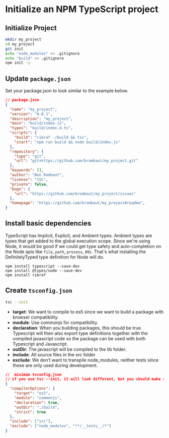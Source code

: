 <h1>Initialize an NPM TypeScript project</h1>

## Initialize Project

```bash
mkdir my_project
cd my_project
git init
echo "node_modules" >> .gitignore
echo "build" >> .gitignore
npm init -y
```

## Update `package.json`

Set your package.json to look similar to the example below.

```JSON
// package.json
{
  "name": "my_project",
  "version": "0.0.1",
  "description": "my_project",
  "main": "build/index.js",
  "types": "build/index.d.ts",
  "scripts": {
    "build": "rimraf ./build && tsc",
    "start": "npm run build && node build/index.js"
  },
  "repository": {
    "type": "git",
    "url": "git+https://github.com/brombaut/my_project.git"
  },
  "keywords": [],
  "author": "Ben Rombaut",
  "license": "ISC",
  "private": false,
  "bugs": {
    "url": "https://github.com/brombaut/my_project/issues"
  },
  "homepage": "https://github.com/brombaut/my_project#readme",
}
```

## Install basic dependencies

TypeScript has Implicit, Explicit, and Ambient types. Ambient types are types that get added to the global execution scope. Since we're using Node, it would be good if we could get type safety and auto-completion on the Node apis like `file`, `path`, `process`, etc. That's what installing the DefinitelyTyped type definition for Node will do.

```
npm install typescript --save-dev
npm install @types/node --save-dev
npm install rimraf
```

## Create `tsconfig.json`

```bash
tsc --init
```

- **target**: We want to compile to es5 since we want to build a package with browser compatibility.
- **module**: Use commonjs for compatibility.
- **declaration**: When you building packages, this should be true. Typescript will then also export type definitions together with the compiled javascript code so the package can be used with both Typescript and Javascript.
- **outDir**: The javascript will be compiled to the lib folder.
- **include**: All source files in the src folder
- **exclude**: We don’t want to transpile node_modules, neither tests since these are only used during development.

```JSON
//  minimum tsconfig.json
// if you use tsc --init, it will look different, but you should make sure to copy the "outDir", "include", and "exclude" attributes.
{
  "compilerOptions": {
    "target": "es5",
    "module": "commonjs",
    "declaration": true,
    "outDir": "./build",
    "strict": true
  },
  "include": ["src"],
  "exclude": ["node_modules", "**/__tests__/*"]
}
```
